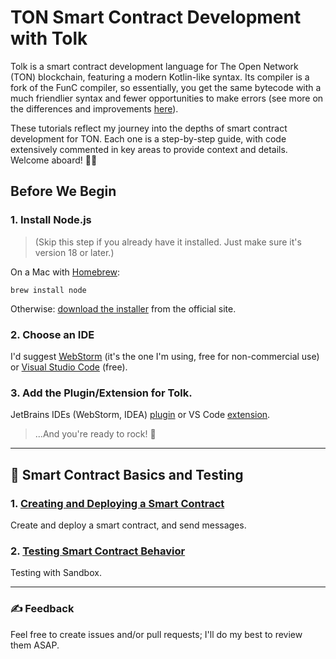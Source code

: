 # TON Smart Contract Development with Tolk

Tolk is a smart contract development language for The Open Network (TON) blockchain, featuring a modern Kotlin-like syntax. Its compiler is a fork of the FunC compiler, so essentially, you get the same bytecode with a much friendlier syntax and fewer opportunities to make errors (see more on the differences and improvements [here](https://docs.ton.org/v3/documentation/smart-contracts/tolk/tolk-vs-func/in-detail)).

These tutorials reflect my journey into the depths of smart contract development for TON. Each one is a step-by-step guide, with code extensively commented in key areas to provide context and details. Welcome aboard! 🏴‍☠️

## Before We Begin

### 1. Install Node.js

> (Skip this step if you already have it installed. Just make sure it's version 18 or later.)

On a Mac with [Homebrew](https://brew.sh):
```
brew install node
```
Otherwise: [download the installer](https://nodejs.org/en) from the official site.

### 2. Choose an IDE

I'd suggest [WebStorm](https://www.jetbrains.com/webstorm/) (it's the one I'm using, free for non-commercial use) or [Visual Studio Code](https://code.visualstudio.com) (free).

### 3. Add the Plugin/Extension for Tolk.

JetBrains IDEs (WebStorm, IDEA) [plugin](https://plugins.jetbrains.com/plugin/23382-ton) or VS Code [extension](https://marketplace.visualstudio.com/items?itemName=ton-core.tolk-vscode).

> ...And you're ready to rock! 🤘

---

## 👶 Smart Contract Basics and Testing

### 1. [Creating and Deploying a Smart Contract](1-create-and-deploy/README.md)

Create and deploy a smart contract, and send messages.

### 2. [Testing Smart Contract Behavior](2-tests/README.md)

Testing with Sandbox.

---

### ✍️ Feedback

Feel free to create issues and/or pull requests; I'll do my best to review them ASAP.
